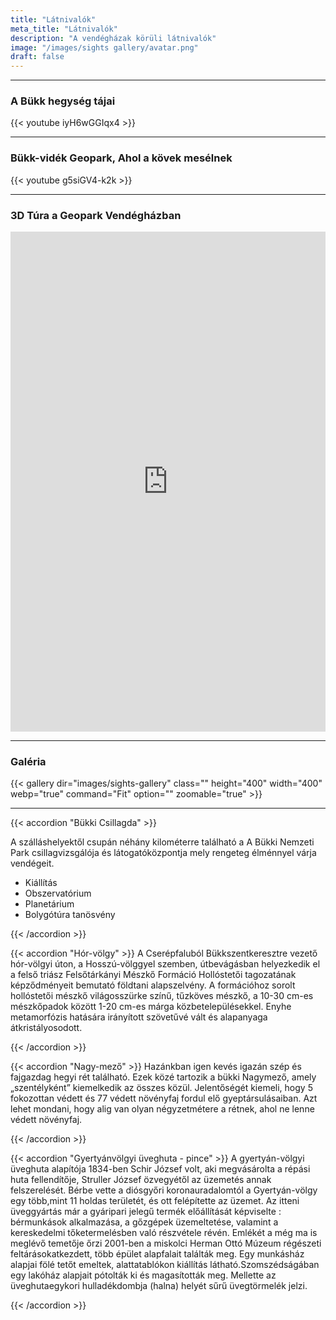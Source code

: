 ```yaml
---
title: "Látnivalók"
meta_title: "Látnivalók"
description: "A vendégházak körüli látnivalók"
image: "/images/sights gallery/avatar.png"
draft: false
---
```

<hr>

### A Bükk hegység tájai

{{< youtube iyH6wGGIqx4 >}}

<hr>

### Bükk-vidék Geopark, Ahol a kövek mesélnek

{{< youtube g5siGV4-k2k >}}

<hr>

<!-- 3D VR Tour -->

### 3D Túra a Geopark Vendégházban

<iframe src="https://bnpivr.bukkista.hu/Geopark/index.htm" width="100%" height="800" frameborder="0" allowfullscreen="allowfullscreen" allow="geolocation *; microphone *; camera *; midi *; encrypted-media *" name="3d-vr-tour">
</iframe>
<!-- /3D VR Tour -->
<hr>

### Galéria

{{< gallery dir="images/sights-gallery" class=""  height="400" width="400"  webp="true" command="Fit" option="" zoomable="true" >}}
<hr>
{{< accordion "Bükki Csillagda" >}}

A szálláshelyektől csupán néhány kilométerre található a A Bükki Nemzeti Park csillagvizsgálója és látogatóközpontja mely rengeteg élménnyel várja vendégeit.

- Kiállítás
- Obszervatórium
- Planetárium
- Bolygótúra tanösvény

{{< /accordion >}}

{{< accordion "Hór-völgy" >}}
A Cserépfaluból Bükkszentkeresztre vezető hór-völgyi úton, a Hosszú-völggyel szemben, útbevágásban helyezkedik el a felső triász Felsőtárkányi Mészkő Formáció Hollóstetői tagozatának képződményeit bemutató földtani alapszelvény. A formációhoz sorolt hollóstetői mészkő világosszürke színű, tűzköves mészkő, a 10-30 cm-es mészkőpadok között 1-20 cm-es márga közbetelepülésekkel. Enyhe metamorfózis hatására irányított szövetűvé vált és alapanyaga átkristályosodott.

{{< /accordion >}}

{{< accordion "Nagy-mező" >}}
Hazánkban igen kevés igazán szép és fajgazdag hegyi rét található. Ezek közé tartozik a bükki Nagymező, amely „szentélyként” kiemelkedik az összes közül. Jelentőségét kiemeli, hogy 5 fokozottan védett és 77 védett növényfaj fordul elő gyeptársulásaiban. Azt lehet mondani, hogy alig van olyan négyzetmétere a rétnek, ahol ne lenne védett növényfaj.

{{< /accordion >}}

{{< accordion "Gyertyánvölgyi üveghuta - pince" >}}
A gyertyán-völgyi üveghuta alapítója 1834-ben Schir József volt, aki  megvásárolta a répási huta fellendítője, Struller József özvegyétől az üzemetés annak felszerelését. Bérbe vette a diósgyőri koronauradalomtól a Gyertyán-völgy egy több,mint 11 holdas területét, és ott felépítette az üzemet. Az itteni üveggyártás már a gyáripari jelegű termék előállítását képviselte : bérmunkások alkalmazása, a gőzgépek üzemeltetése, valamint a kereskedelmi tőketermelésben való részvétele révén.  Emlékét a még ma is meglévő temetője őrzi   2001-ben a miskolci Herman Ottó Múzeum régészeti feltárásokatkezdett, több épület alapfalait találták meg. Egy munkásház alapjai fölé tetőt emeltek, alattatablókon kiállítás látható.Szomszédságában egy lakóház alapjait pótolták ki és magasították meg. Mellette az üveghutaegykori hulladékdombja (halna) helyét sűrű üvegtörmelék jelzi.

{{< /accordion >}}
